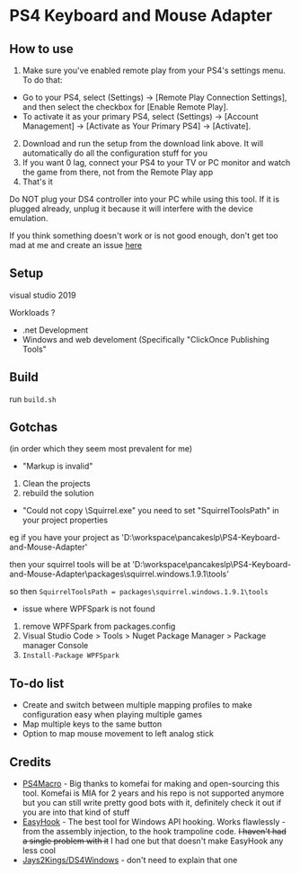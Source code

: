 # PS4 Keyboard and Mouse Adapter 

## How to use

1. Make sure you've enabled remote play from your PS4's settings menu. To do that:
  * Go to your PS4, select (Settings) -> [Remote Play Connection Settings], and then select the checkbox for [Enable Remote Play].
  * To activate it as your primary PS4, select  (Settings) -> [Account Management] -> [Activate as Your Primary PS4] -> [Activate].
2. Download and run the setup from the download link above. It will automatically do all the configuration stuff for you
3. If you want 0 lag, connect your PS4 to your TV or PC monitor and watch the game from there, not from the Remote Play app
4. That's it 

Do NOT plug your DS4 controller into your PC while using this tool. If it is plugged already, unplug it because it will interfere with the device emulation.

If you think something doesn't work or is not good enough, don't get too mad at me and create an issue [here](https://github.com/starshinata/PS4-Keyboard-and-Mouse-Adapter/issues/new/choose)


## Setup
visual studio 2019

Workloads ?
* .net Development
* Windows and web develoment
  (Specifically "ClickOnce Publishing Tools"

## Build
run ` build.sh `

## Gotchas

(in order which they seem most prevalent for me)

* "Markup is invalid"
1. Clean the projects
2. rebuild the solution


* "Could not copy \Squirrel.exe"
you need to set "SquirrelToolsPath" in your project properties

eg if you have your project as 'D:\workspace\pancakeslp\PS4-Keyboard-and-Mouse-Adapter\'

then your squirrel tools will be at  'D:\workspace\pancakeslp\PS4-Keyboard-and-Mouse-Adapter\packages\squirrel.windows.1.9.1\tools'

so then  ` SquirrelToolsPath = packages\squirrel.windows.1.9.1\tools `


*  issue where WPFSpark is not found
 1. remove WPFSpark from packages.config
 2. Visual Studio Code > Tools > Nuget Package Manager > Package manager Console
 3. ` Install-Package WPFSpark `


## To-do list
- Create and switch between multiple mapping profiles to make configuration easy when playing multiple games
- Map multiple keys to the same button
- Option to map mouse movement to left analog stick

## Credits

- [PS4Macro](https://github.com/komefai/PS4Macro) - Big thanks to komefai for making and open-sourcing this tool. Komefai is MIA for 2 years and his repo is not supported anymore but you can still write pretty good bots with it, definitely check it out if you are into that kind of stuff
- [EasyHook](https://easyhook.github.io) - The best tool for Windows API hooking. Works flawlessly - from the assembly injection, to the hook trampoline code. ~~I haven't had a single problem with it~~ I had one but that doesn't make EasyHook any less cool
- [Jays2Kings/DS4Windows](https://github.com/Jays2Kings/DS4Windows) - don't need to explain that one

